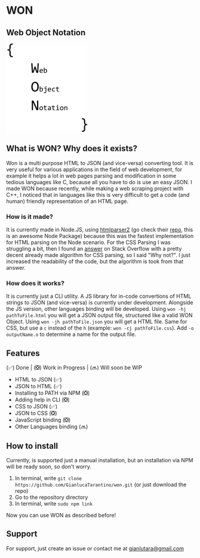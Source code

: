 # WON
## Web Object Notation
![](/assets/wonlogo.png)
## What is WON? Why does it exists?
Won is a multi purpose HTML to JSON (and vice-versa) converting tool. It is very useful for various applications in the field of web development, for example it helps a lot in web pages parsing and modification in some tedious languages like C, because all you have to do is use an easy JSON.
I made WON because recently, while making a web scraping project with C++, I noticed that in languages like this is very difficult to get a code (and human) friendly representation of an HTML page.
### How is it made?
It is currently made in Node.JS, using [htmlparser2](https://www.npmjs.com/package/htmlparser2) (go check their [repo](https://github.com/fb55/htmlparser2), this is an awesome Node Package) because this was the fastest implementation for HTML parsing on the Node scenario.
For the CSS Parsing I was struggling a bit, then I found an [answer](https://stackoverflow.com/questions/5240778/css-to-json-parser-or-converter/60451920#60451920) on Stack Overflow with a pretty decent already made algorithm for CSS parsing, so I said "Why not?". I just increased the readability of the code, but the algorithm is took from that answer.
### How does it works?
It is currently just a CLI utility. A JS library for in-code convertions of HTML strings to JSON (and vice-versa) is currently under development. Alongside the JS version, other languages binding will be developed.
Using `won -hj pathToFile.html` you will get a JSON output file, structured like a valid WON Object. Using `won -jh pathToFile.json` you will get a HTML file. Same for CSS, but use a `c` instead of the `h` (example: `won -cj pathToFile.css`). Add `-o outputName.o` to determine a name for the output file.
## Features

(✅) Done | (❎) Work in Progress | (🔜) Will soon be WIP

- HTML to JSON (✅)
- JSON to HTML (✅)
- Installing to PATH via NPM (❎)
- Adding help in CLI (❎)
- CSS to JSON (✅)
- JSON to CSS (❎)
- JavaScript binding (❎)
- Other Languages binding (🔜)

## How to install
Currently, is supported just a manual installation, but an installation via NPM will be ready soon, so don't worry.
1. In terminal, write `git clone https://github.com/GianlucaTarantino/won.git` (or just download the repo)
2. Go to the repository directory
3. In terminal, write `sudo npm link` 

Now you can use WON as described before!

## Support
For support, just create an issue or contact me at gianlutara@gmail.com